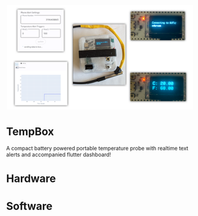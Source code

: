 <p align="center">
  <img src="docs/overview_collage.png" width="500" />
</p>

# TempBox
A compact battery powered portable temperature probe with realtime text alerts and accompanied flutter dashboard!

# Hardware

# Software